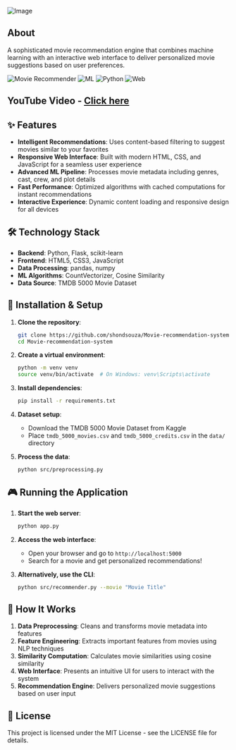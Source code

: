 ![Image](https://github.com/user-attachments/assets/3e4e1bc1-6a43-494d-a163-967c4c0b8dd2)

## About
A sophisticated movie recommendation engine that combines machine learning with an interactive web interface to deliver personalized movie suggestions based on user preferences.

![Movie Recommender](https://img.shields.io/badge/Project-Movie%20Recommender-orange)
![ML](https://img.shields.io/badge/Machine%20Learning-Content--Based-blue)
![Python](https://img.shields.io/badge/Python-3.8+-green)
![Web](https://img.shields.io/badge/Web-HTML%2FCSS%2FJS-yellow)

## YouTube Video - [Click here](https://www.youtube.com/watch?v=9F2yq7q5Q9s)

## ✨ Features

- **Intelligent Recommendations**: Uses content-based filtering to suggest movies similar to your favorites
- **Responsive Web Interface**: Built with modern HTML, CSS, and JavaScript for a seamless user experience
- **Advanced ML Pipeline**: Processes movie metadata including genres, cast, crew, and plot details
- **Fast Performance**: Optimized algorithms with cached computations for instant recommendations
- **Interactive Experience**: Dynamic content loading and responsive design for all devices

## 🛠️ Technology Stack

- **Backend**: Python, Flask, scikit-learn
- **Frontend**: HTML5, CSS3, JavaScript
- **Data Processing**: pandas, numpy
- **ML Algorithms**: CountVectorizer, Cosine Similarity
- **Data Source**: TMDB 5000 Movie Dataset

## 🚀 Installation & Setup

1. **Clone the repository**:
   ```bash
   git clone https://github.com/shondsouza/Movie-recommendation-system.git
   cd Movie-recommendation-system
   ```

2. **Create a virtual environment**:
   ```bash
   python -m venv venv
   source venv/bin/activate  # On Windows: venv\Scripts\activate
   ```

3. **Install dependencies**:
   ```bash
   pip install -r requirements.txt
   ```

4. **Dataset setup**:
   - Download the TMDB 5000 Movie Dataset from Kaggle
   - Place `tmdb_5000_movies.csv` and `tmdb_5000_credits.csv` in the `data/` directory

5. **Process the data**:
   ```bash
   python src/preprocessing.py
   ```

## 🎮 Running the Application

1. **Start the web server**:
   ```bash
   python app.py
   ```

2. **Access the web interface**:
   - Open your browser and go to `http://localhost:5000`
   - Search for a movie and get personalized recommendations!

3. **Alternatively, use the CLI**:
   ```bash
   python src/recommender.py --movie "Movie Title"
   ```

## 🔬 How It Works

1. **Data Preprocessing**: Cleans and transforms movie metadata into features
2. **Feature Engineering**: Extracts important features from movies using NLP techniques
3. **Similarity Computation**: Calculates movie similarities using cosine similarity
4. **Web Interface**: Presents an intuitive UI for users to interact with the system
5. **Recommendation Engine**: Delivers personalized movie suggestions based on user input

## 📝 License

This project is licensed under the MIT License - see the LICENSE file for details.
